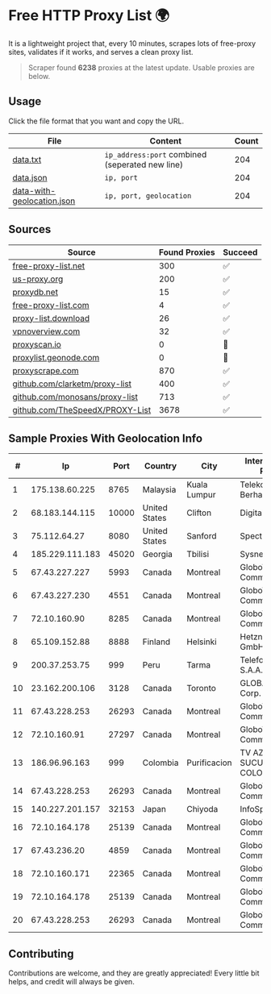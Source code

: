 
# Free HTTP Proxy List 🌍

It is a lightweight project that, every 10 minutes, scrapes lots of free-proxy sites, validates if it works, and serves a clean proxy list.


> Scraper found **6238** proxies at the latest update. Usable proxies are below.

## Usage

Click the file format that you want and copy the URL.


|File|Content|Count|
|----|-------|-----|
|[data.txt](https://raw.githubusercontent.com/themiralay/Proxy-List-World/master/data.txt)|`ip_address:port` combined (seperated new line)|204|
|[data.json](https://raw.githubusercontent.com/themiralay/Proxy-List-World/master/data.json)|`ip, port`|204|
|[data-with-geolocation.json](https://raw.githubusercontent.com/themiralay/Proxy-List-World/master/data-with-geolocation.json)|`ip, port, geolocation`|204|

## Sources

|Source|Found Proxies|Succeed|
|------|-------------|-------|
|[free-proxy-list.net](https://free-proxy-list.net)|300|✅|
|[us-proxy.org](https://www.us-proxy.org)|200|✅|
|[proxydb.net](http://proxydb.net)|15|✅|
|[free-proxy-list.com](https://free-proxy-list.com/?page=&port=&type%5B%5D=http&type%5B%5D=https&up_time=0&search=Search)|4|✅|
|[proxy-list.download](https://www.proxy-list.download/HTTP)|26|✅|
|[vpnoverview.com](https://vpnoverview.com/privacy/anonymous-browsing/free-proxy-servers)|32|✅|
|[proxyscan.io](https://www.proxyscan.io)|0|🚫|
|[proxylist.geonode.com](https://proxylist.geonode.com/api/proxy-list?limit=300&page=1&sort_by=lastChecked&sort_type=desc&protocols=http,https)|0|🚫|
|[proxyscrape.com](https://api.proxyscrape.com/v2/?request=displayproxies&protocol=http&timeout=10000&country=all&ssl=all&anonymity=all)|870|✅|
|[github.com/clarketm/proxy-list](https://raw.githubusercontent.com/clarketm/proxy-list/master/proxy-list-raw.txt)|400|✅|
|[github.com/monosans/proxy-list](https://raw.githubusercontent.com/monosans/proxy-list/main/proxies/http.txt)|713|✅|
|[github.com/TheSpeedX/PROXY-List](https://raw.githubusercontent.com/TheSpeedX/PROXY-List/master/http.txt)|3678|✅|


## Sample Proxies With Geolocation Info

|#|Ip|Port|Country|City|Internet Service Provider|
|-|--|----|-------|----|-------------------------|
|1|175.138.60.225|8765|Malaysia|Kuala Lumpur|Telekom Malaysia Berhad|
|2|68.183.144.115|10000|United States|Clifton|DigitalOcean, LLC|
|3|75.112.64.27|8080|United States|Sanford|Spectrum|
|4|185.229.111.183|45020|Georgia|Tbilisi|Sysnet LLC|
|5|67.43.227.227|5993|Canada|Montreal|GloboTech Communications|
|6|67.43.227.230|4551|Canada|Montreal|GloboTech Communications|
|7|72.10.160.90|8285|Canada|Montreal|GloboTech Communications|
|8|65.109.152.88|8888|Finland|Helsinki|Hetzner Online GmbH|
|9|200.37.253.75|999|Peru|Tarma|Telefonica del Peru S.A.A.|
|10|23.162.200.106|3128|Canada|Toronto|GLOBALTELEHOST Corp.|
|11|67.43.228.253|26293|Canada|Montreal|GloboTech Communications|
|12|72.10.160.91|27297|Canada|Montreal|GloboTech Communications|
|13|186.96.96.163|999|Colombia|Purificacion|TV AZTECA SUCURSAL COLOMBIA|
|14|67.43.228.253|26293|Canada|Montreal|GloboTech Communications|
|15|140.227.201.157|32153|Japan|Chiyoda|InfoSphere|
|16|72.10.164.178|25139|Canada|Montreal|GloboTech Communications|
|17|67.43.236.20|4859|Canada|Montreal|GloboTech Communications|
|18|72.10.160.171|22365|Canada|Montreal|GloboTech Communications|
|19|72.10.164.178|25139|Canada|Montreal|GloboTech Communications|
|20|67.43.228.253|26293|Canada|Montreal|GloboTech Communications|



## Contributing

Contributions are welcome, and they are greatly appreciated! Every
little bit helps, and credit will always be given.

